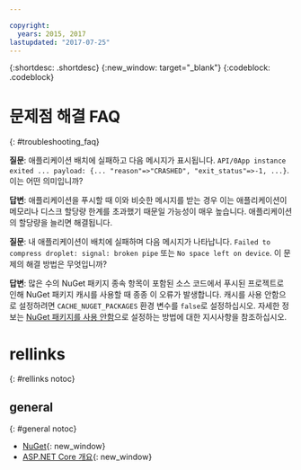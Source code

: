 ```yaml
---

copyright:
  years: 2015, 2017
lastupdated: "2017-07-25"
---
```


{:shortdesc: .shortdesc}
{:new_window: target="_blank"}
{:codeblock: .codeblock}


# 문제점 해결 FAQ
{: #troubleshooting_faq}

**질문**: 애플리케이션 배치에 실패하고 다음 메시지가 표시됩니다. `API/0App instance exited ... payload: {... "reason"=>"CRASHED", "exit_status"=>-1, ...}`.  이는 어떤 의미입니까? 

**답변**: 애플리케이션을 푸시할 때 이와 비슷한 메시지를 받는 경우 이는 애플리케이션이 메모리나 디스크 할당량 한계를 초과했기 때문일 가능성이 매우 높습니다. 애플리케이션의 할당량을 늘리면 해결됩니다. 

**질문**: 내 애플리케이션이 배치에 실패하며 다음 메시지가 나타납니다. `Failed to compress droplet: signal: broken pipe` 또는 `No space left on device`. 이 문제의 해결 방법은 무엇입니까?

**답변**: 많은 수의 NuGet 패키지 종속 항목이 포함된 소스 코드에서 푸시된 프로젝트로 인해 NuGet 패키지 캐시를 사용할 때 종종 이 오류가 발생합니다. 캐시를 사용 안함으로 설정하려면 `CACHE_NUGET_PACKAGES` 환경 변수를 `false`로 설정하십시오. 자세한 정보는 [NuGet 패키지를 사용 안함](diablingNuGet.md)으로 설정하는 방법에 대한 지시사항을 참조하십시오. 

# rellinks
{: #rellinks notoc}
## general
{: #general notoc}
* [NuGet](https://docs.nuget.org/Consume/Overview){: new_window}
* [ASP.NET Core 개요](http://docs.asp.net/en/latest/conceptual-overview/aspnet.html){: new_window}
